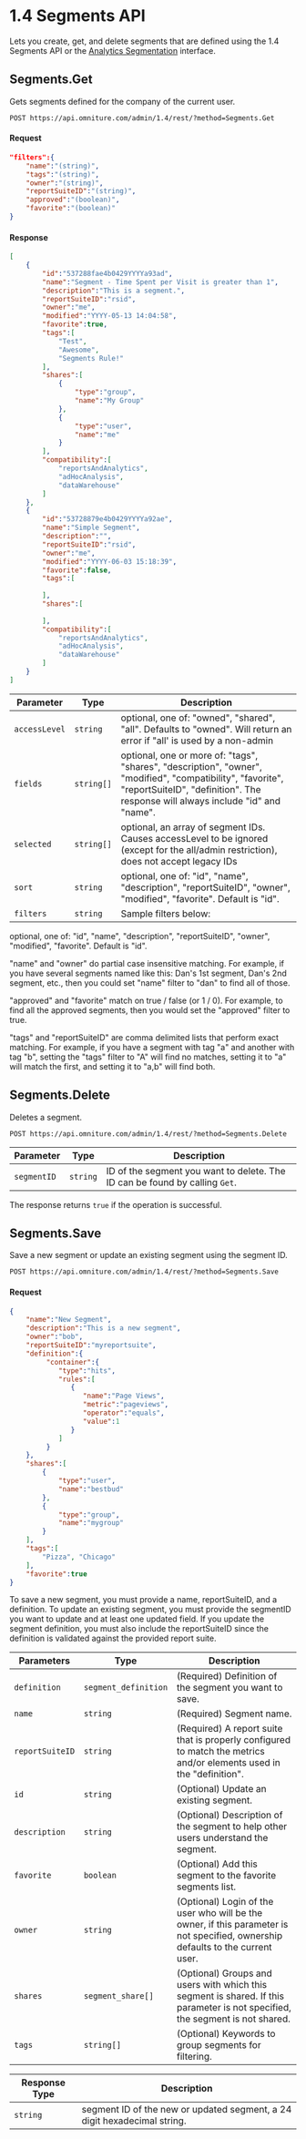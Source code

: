 # 1.4 Segments API

Lets you create, get, and delete segments that are defined using the 1.4 Segments API or the [Analytics Segmentation](https://experienceleague.adobe.com/docs/analytics/components/segmentation/seg-home.html) interface.

## Segments.Get

Gets segments defined for the company of the current user.

`POST https://api.omniture.com/admin/1.4/rest/?method=Segments.Get`

<CodeBlock slots="heading, code" repeat="2" languages="JSON,JSON"/>

#### Request

```json
"filters":{
    "name":"(string)",
    "tags":"(string)",
    "owner":"(string)",
    "reportSuiteID":"(string)",
    "approved":"(boolean)",
    "favorite":"(boolean)"
}
```

#### Response

```json
[
    {
        "id":"537288fae4b0429YYYYa93ad",
        "name":"Segment - Time Spent per Visit is greater than 1",
        "description":"This is a segment.",
        "reportSuiteID":"rsid",
        "owner":"me",
        "modified":"YYYY-05-13 14:04:58",
        "favorite":true,
        "tags":[
            "Test",
            "Awesome",
            "Segments Rule!"
        ],
        "shares":[
            {
                "type":"group",
                "name":"My Group"
            },
            {
                "type":"user",
                "name":"me"
            }
        ],
        "compatibility":[
            "reportsAndAnalytics",
            "adHocAnalysis",
            "dataWarehouse"
        ]
    },
    {
        "id":"53728879e4b0429YYYYa92ae",
        "name":"Simple Segment",
        "description":"",
        "reportSuiteID":"rsid",
        "owner":"me",
        "modified":"YYYY-06-03 15:18:39",
        "favorite":false,
        "tags":[
            
        ],
        "shares":[
            
        ],
        "compatibility":[
            "reportsAndAnalytics",
            "adHocAnalysis",
            "dataWarehouse"
        ]
    }
]
```

|Parameter|Type|Description|
|----|----|-----------|
|`accessLevel` |`string` | optional, one of: "owned", "shared", "all". Defaults to "owned". Will return an error if "all' is used by a non-admin |
|`fields` |`string[]` | optional, one or more of: "tags", "shares", "description", "owner", "modified", "compatibility", "favorite", "reportSuiteID", "definition". The response will always include "id" and "name". |
|`selected` |`string[]` | optional, an array of segment IDs. Causes accessLevel to be ignored (except for the all/admin restriction), does not accept legacy IDs |
|`sort` |`string` | optional, one of: "id", "name", "description", "reportSuiteID", "owner", "modified", "favorite". Default is "id". |
|`filters` | `string`  | Sample filters below: |

optional, one of: "id", "name", "description", "reportSuiteID", "owner", "modified", "favorite". Default is "id".

"name" and "owner" do partial case insensitive matching. For example, if you have several segments named like this: Dan's 1st segment, Dan's 2nd segment, etc., then you could set "name" filter to "dan" to find all of those.

"approved" and "favorite" match on true / false (or 1 / 0). For example, to find all the approved segments, then you would set the "approved" filter to true.

"tags" and "reportSuiteID" are comma delimited lists that perform exact matching. For example, if you have a segment with tag "a" and another with tag "b", setting the "tags" filter to "A" will find no matches, setting it to "a" will match the first, and setting it to "a,b" will find both.

## Segments.Delete

Deletes a segment.

`POST https://api.omniture.com/admin/1.4/rest/?method=Segments.Delete`

|Parameter|Type|Description|
|----|----|-----------|
|`segmentID` |`string` | ID of the segment you want to delete. The ID can be found by calling `Get`. |

The response returns `true` if the operation is successful.

## Segments.Save

Save a new segment or update an existing segment using the segment ID.

`POST https://api.omniture.com/admin/1.4/rest/?method=Segments.Save`

<CodeBlock slots="heading, code" repeat="1" languages="JSON"/>

#### Request

```json
{
    "name":"New Segment",
    "description":"This is a new segment",
    "owner":"bob",
    "reportSuiteID":"myreportsuite",
    "definition":{
         "container":{
            "type":"hits",
            "rules":[
               {
                  "name":"Page Views",
                  "metric":"pageviews",
                  "operator":"equals",
                  "value":1
               }
            ]
         }
    },
    "shares":[
        {
            "type":"user",
            "name":"bestbud"
        },
        {
            "type":"group",
            "name":"mygroup"
        }
    ],
    "tags":[
        "Pizza", "Chicago"
    ],
    "favorite":true
}
```

To save a new segment, you must provide a name, reportSuiteID, and a definition. To update an existing segment, you must provide the segmentID you want to update and at least one updated field. If you update the segment definition, you must also include the reportSuiteID since the definition is validated against the provided report suite.

|Parameters|Type|Description|
|----|----|-----------|
|`definition` |`segment_definition` | (Required) Definition of the segment you want to save. |
|`name` |`string` | (Required) Segment name. |
|`reportSuiteID` |`string` | (Required) A report suite that is properly configured to match the metrics and/or elements used in the "definition". |
|`id` |`string` | (Optional) Update an existing segment. |
|`description` |`string` | (Optional) Description of the segment to help other users understand the segment. |
|`favorite` |`boolean` | (Optional) Add this segment to the favorite segments list. |
|`owner` |`string` | (Optional) Login of the user who will be the owner, if this parameter is not specified, ownership defaults to the current user. |
|`shares` |`segment_share[]` | (Optional) Groups and users with which this segment is shared. If this parameter is not specified, the segment is not shared. |
|`tags` |`string[]` | (Optional) Keywords to group segments for filtering. |

| Response Type | Description |
|--------|---------------|
|`string` | segment ID of the new or updated segment, a 24 digit hexadecimal string. |
